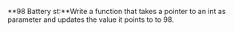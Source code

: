 **98 Battery st:**Write a function that takes a pointer to an int as parameter and updates the value it points to to 98.
